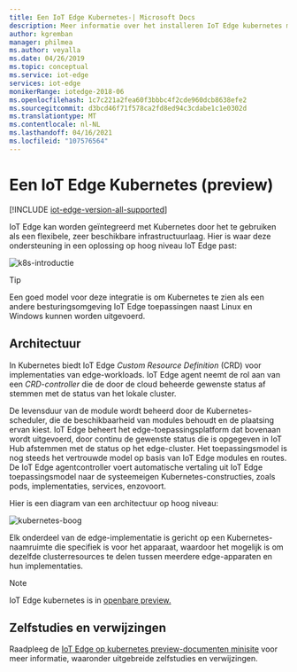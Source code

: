 ```yaml
---
title: Een IoT Edge Kubernetes-| Microsoft Docs
description: Meer informatie over het installeren IoT Edge kubernetes met behulp van een lokale ontwikkelclusteromgeving
author: kgremban
manager: philmea
ms.author: veyalla
ms.date: 04/26/2019
ms.topic: conceptual
ms.service: iot-edge
services: iot-edge
monikerRange: iotedge-2018-06
ms.openlocfilehash: 1c7c221a2fea60f3bbbc4f2cde960dcb8638efe2
ms.sourcegitcommit: d3bcd46f71f578ca2fd8ed94c3cdabe1c1e0302d
ms.translationtype: MT
ms.contentlocale: nl-NL
ms.lasthandoff: 04/16/2021
ms.locfileid: "107576564"
---
```

# <a name="how-to-install-iot-edge-on-kubernetes-preview"></a>Een IoT Edge Kubernetes (preview)

[!INCLUDE [iot-edge-version-all-supported](../../includes/iot-edge-version-all-supported.md)]

IoT Edge kan worden geïntegreerd met Kubernetes door het te gebruiken als een flexibele, zeer beschikbare infrastructuurlaag. Hier is waar deze ondersteuning in een oplossing op hoog niveau IoT Edge past:

![k8s-introductie](./media/how-to-install-iot-edge-kubernetes/kubernetes-model.png)

>[!TIP]
>Een goed model voor deze integratie is om Kubernetes te zien als een andere besturingsomgeving IoT Edge toepassingen naast Linux en Windows kunnen worden uitgevoerd.

## <a name="architecture"></a>Architectuur 
In Kubernetes biedt IoT Edge *Custom Resource Definition* (CRD) voor implementaties van edge-workloads. IoT Edge agent neemt de rol aan van een  *CRD-controller* die de door de cloud beheerde gewenste status af stemmen met de status van het lokale cluster.

De levensduur van de module wordt beheerd door de Kubernetes-scheduler, die de beschikbaarheid van modules behoudt en de plaatsing ervan kiest. IoT Edge beheert het edge-toepassingsplatform dat bovenaan wordt uitgevoerd, door continu de gewenste status die is opgegeven in IoT Hub afstemmen met de status op het edge-cluster. Het toepassingsmodel is nog steeds het vertrouwde model op basis van IoT Edge modules en routes. De IoT Edge agentcontroller voert  automatische vertaling uit IoT Edge toepassingsmodel naar de systeemeigen Kubernetes-constructies, zoals pods, implementaties, services, enzovoort.

Hier is een diagram van een architectuur op hoog niveau:

![kubernetes-boog](./media/how-to-install-iot-edge-kubernetes/publicpreview-refresh-kubernetes.png)

Elk onderdeel van de edge-implementatie is gericht op een Kubernetes-naamruimte die specifiek is voor het apparaat, waardoor het mogelijk is om dezelfde clusterresources te delen tussen meerdere edge-apparaten en hun implementaties.

>[!NOTE]
>IoT Edge kubernetes is in [openbare preview.](https://azure.microsoft.com/support/legal/preview-supplemental-terms/)

## <a name="tutorials-and-references"></a>Zelfstudies en verwijzingen 

Raadpleeg de [IoT Edge op kubernetes preview-documenten minisite](https://aka.ms/edgek8sdoc) voor meer informatie, waaronder uitgebreide zelfstudies en verwijzingen.
